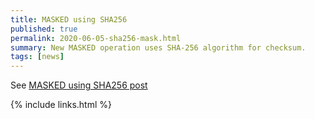 ```yaml
---
title: MASKED using SHA256
published: true
permalink: 2020-06-05-sha256-mask.html
summary: New MASKED operation uses SHA-256 algorithm for checksum.
tags: [news]
---
```


See [MASKED using SHA256 post](https://blog.cdaf.io/posts/2020-06-05-sha256-mask/)

{% include links.html %}
